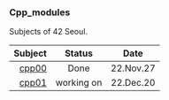 ### Cpp_modules
Subjects of 42 Seoul.

| Subject | Status | Date |
|   -:    | :-:     |  :-:  | 
| [cpp00](./CPP00/)   |  Done  | 22.Nov.27 |
| [cpp01](./CPP01/)   |  working on  | 22.Dec.20 |
